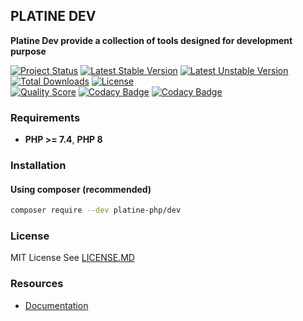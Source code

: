 ## PLATINE DEV
**Platine Dev provide a collection of tools designed for development purpose**

[![Project Status](http://opensource.box.com/badges/active.svg)](http://opensource.box.com/badges)
[![Latest Stable Version](https://poser.pugx.org/platine-php/dev/v)](https://packagist.org/packages/platine-php/dev)
[![Latest Unstable Version](https://poser.pugx.org/platine-php/dev/v/unstable)](https://packagist.org/packages/platine-php/dev)
[![Total Downloads](https://poser.pugx.org/platine-php/dev/downloads)](https://packagist.org/packages/platine-php/dev)
[![License](https://poser.pugx.org/platine-php/dev/license)](https://packagist.org/packages/platine-php/dev)  
[![Quality Score](https://img.shields.io/scrutinizer/g/platine-php/dev.svg?style=flat-square)](https://scrutinizer-ci.com/g/platine-php/dev)
[![Codacy Badge](https://app.codacy.com/project/badge/Grade/03a3bd1809cc46e7baf5fa23bbbcb540)](https://app.codacy.com/gh/platine-php/dev/dashboard?utm_source=gh&utm_medium=referral&utm_content=&utm_campaign=Badge_grade)
[![Codacy Badge](https://app.codacy.com/project/badge/Coverage/03a3bd1809cc46e7baf5fa23bbbcb540)](https://app.codacy.com/gh/platine-php/dev/dashboard?utm_source=gh&utm_medium=referral&utm_content=&utm_campaign=Badge_coverage)

### Requirements 
- **PHP >= 7.4**, **PHP 8** 

### Installation
#### Using composer (recommended)
```bash
composer require --dev platine-php/dev
```

### License
MIT License See [LICENSE.MD](LICENSE.MD)


### Resources
- [Documentation](https://docs.platine-php.com)
